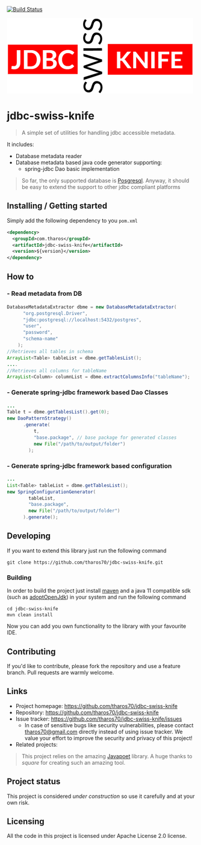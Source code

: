 [![Build Status](https://travis-ci.com/tharos70/jdbc-swiss-knife.svg?token=kbKF5Pe78YjqptYzcmBk&branch=main)](https://travis-ci.com/tharos70/jdbc-swiss-knife)

![logo](/assets/img/logo.png)

# jdbc-swiss-knife
> A simple set of utilities for handling jdbc accessible metadata. 

It includes:
 - Database metadata reader
 - Database metadata based java code generator supporting:
   - spring-jdbc Dao basic implementation
   
> So far, the only supported database is [Posgresql](https://www.postgresql.org/). Anyway, it should be easy to extend the support to other jdbc compliant platforms

## Installing / Getting started

Simply add the following dependency to you `pom.xml`

```xml
<dependency>
  <groupId>com.tharos</groupId>
  <artifactId>jdbc-swiss-knife</artifactId>
  <version>${version}</version>
</dependency>
```

## How to

### - Read metadata from DB

```java
DatabaseMetadataExtractor dbme = new DatabaseMetadataExtractor(
      "org.postgresql.Driver",
      "jdbc:postgresql://localhost:5432/postgres",
      "user",
      "password",
      "schema-name"
    );
//Retrieves all tables in schema    
ArrayList<Table> tableList = dbme.getTablesList(); 
....
//Retrieves all columns for tableName    
ArrayList<Column> columnList = dbme.extractColumnsInfo("tableName");
```

### - Generate spring-jdbc framework based Dao Classes

```java
...
Table t = dbme.getTablesList().get(0);
new DaoPatternStrategy()
      .generate(
          t,
          "base.package", // base package for generated classes
          new File("/path/to/output/folder")
        );
```

### - Generate spring-jdbc framework based configuration

```java
...
List<Table> tableList = dbme.getTablesList();
new SpringConfigurationGenerator(
        tableList,
        "base.package",
        new File("/path/to/output/folder")
      ).generate();
```

## Developing

If you want to extend this library just run the following command

```shell
git clone https://github.com/tharos70/jdbc-swiss-knife.git
```

### Building

In order to build the project just install [maven](https://maven.apache.org/) and a java 11 compatible sdk (such as [adoptOpenJdk](https://adoptopenjdk.net/)) in your system and run the following command

```shell
cd jdbc-swiss-knife
mvn clean install
```

Now you can add you own functionality to the library with your favourite IDE.

## Contributing

If you'd like to contribute, please fork the repository and use a feature branch. Pull requests are warmly welcome.

## Links

- Project homepage: https://github.com/tharos70/jdbc-swiss-knife
- Repository: https://github.com/tharos70/jdbc-swiss-knife
- Issue tracker: https://github.com/tharos70/jdbc-swiss-knife/issues
  - In case of sensitive bugs like security vulnerabilities, please contact
    tharos70@gmail.com directly instead of using issue tracker. We value your effort to improve the security and privacy of this project!
- Related projects:
  
> This project relies on the amazing [Javapoet](https://github.com/square/javapoet) library. A huge thanks to *square* for creating such an amazing tool.

## Project status

This project is considered *under construction* so use it carefully and at your own risk.

## Licensing

All the code in this project is licensed under Apache License 2.0 license.